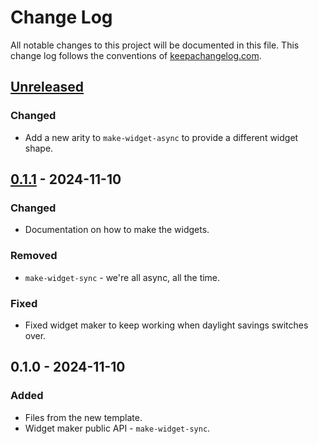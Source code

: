 # Change Log
All notable changes to this project will be documented in this file. This change log follows the conventions of [keepachangelog.com](http://keepachangelog.com/).

## [Unreleased]
### Changed
- Add a new arity to `make-widget-async` to provide a different widget shape.

## [0.1.1] - 2024-11-10
### Changed
- Documentation on how to make the widgets.

### Removed
- `make-widget-sync` - we're all async, all the time.

### Fixed
- Fixed widget maker to keep working when daylight savings switches over.

## 0.1.0 - 2024-11-10
### Added
- Files from the new template.
- Widget maker public API - `make-widget-sync`.

[Unreleased]: https://sourcehost.site/your-name/befunge-interpreter/compare/0.1.1...HEAD
[0.1.1]: https://sourcehost.site/your-name/befunge-interpreter/compare/0.1.0...0.1.1
